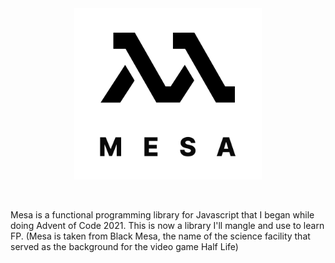 <img src="logo.svg" width="300px" style="display:block;margin:0 auto;"/>

<br>
<br>

Mesa is a functional programming library for Javascript that I began while doing Advent of Code 2021. This is now a library I'll mangle and use to learn FP. (Mesa is taken from Black Mesa, the name of the science facility that served as the background for the video game Half Life)
